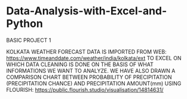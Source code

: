 # Data-Analysis-with-Excel-and-Python
BASIC PROJECT 1



KOLKATA WEATHER FORECAST DATA IS IMPORTED FROM WEB: https://www.timeanddate.com/weather/india/kolkata/ext TO EXCEL
ON WHICH DATA CLEANING IS DONE ON THE BASIS OF WHAT INFORMATIONS WE WANT TO ANALYZE. WE HAVE ALSO DRAWN
A COMPARISON CHART BETWEEN PROBABILITY OF PRECIPITATION (PRECIPITATION CHANCE) AND PRECIPITATION AMOUNT(mm) USING FLOURISH: https://public.flourish.studio/visualisation/14814631/
